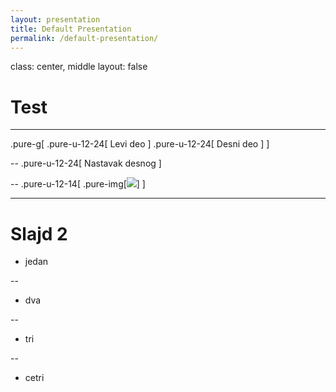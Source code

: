 ```yaml
---
layout: presentation
title: Default Presentation
permalink: /default-presentation/
---
```


class: center, middle
layout: false

# Test

---

.pure-g[
    .pure-u-12-24[
        Levi deo
    ]
    .pure-u-12-24[
        Desni deo
    ]
]

--
    .pure-u-12-24[
        Nastavak desnog
    ]

--
    .pure-u-12-14[
        .pure-img[![](https://1-2-3.github.io/remark-it/static/himg222.jpg)]
    ]

---

# Slajd 2

* jedan

--
* dva

--
* tri

--
* cetri
